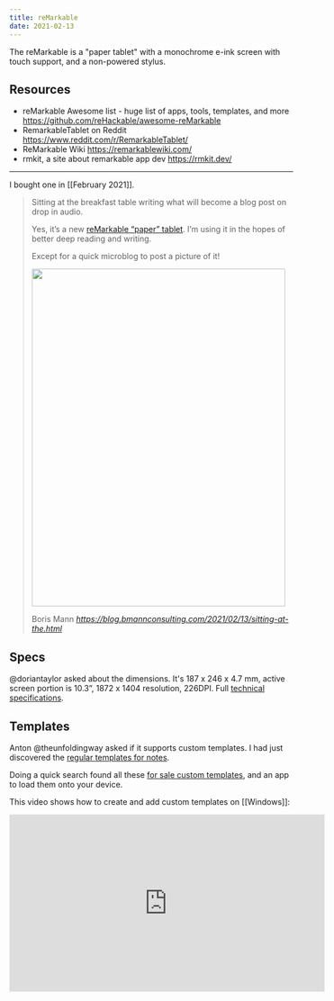 ```yaml
---
title: reMarkable
date: 2021-02-13
---
```


The reMarkable is a "paper tablet" with a monochrome e-ink screen with touch support, and a non-powered stylus.

## Resources

* reMarkable Awesome list - huge list of apps, tools, templates, and more <https://github.com/reHackable/awesome-reMarkable> 
* RemarkableTablet on Reddit <https://www.reddit.com/r/RemarkableTablet/>
* ReMarkable Wiki <https://remarkablewiki.com/>
* rmkit, a site about remarkable app dev https://rmkit.dev/

---

I bought one in [[February 2021]].

<blockquote class="quoteback" data-title="" data-author="Boris Mann" data-avatar="https://micro.blog/boris/avatar.jpg" cite="https://blog.bmannconsulting.com/2021/02/13/sitting-at-the.html"><p>Sitting at the breakfast table writing what will become a blog post on drop in audio.</p>

<p>Yes, it’s a new <a href="https://remarkable.com/">reMarkable “paper” tablet</a>. I’m using it in the hopes of better deep reading and writing.</p>

<p>Except for a quick microblog to post a picture of it!</p>

<p><img src="https://micro.blog/photos/1000x/https://blog.bmannconsulting.com/uploads/2021/850c830ed2.jpg" width="450" height="600" alt=""></p>
<footer>Boris Mann <cite><a href="https://blog.bmannconsulting.com/2021/02/13/sitting-at-the.html">https://blog.bmannconsulting.com/2021/02/13/sitting-at-the.html</a></cite></footer></blockquote><script src="https://micro.blog/quoteback.js"></script>

## Specs

@doriantaylor asked about the dimensions. It's 187 x 246 x 4.7 mm, active screen portion is 10.3”, 1872 x 1404 resolution, 226DPI. Full [technical specifications](https://remarkable.com/#Specifications).

## Templates

Anton @theunfoldingway asked if it supports custom templates. I had just discovered the [regular templates for notes](https://support.remarkable.com/hc/en-us/articles/360002674558-Templates).

Doing a quick search found all these [for sale custom templates](https://www.einkpads.com/), and an app to load them onto your device.

This video shows how to create and add custom templates on [[Windows]]:

<iframe width="560" height="315" src="https://www.youtube.com/embed/Bl1krpUZTdo" frameborder="0" allow="accelerometer; autoplay; clipboard-write; encrypted-media; gyroscope; picture-in-picture" allowfullscreen></iframe>